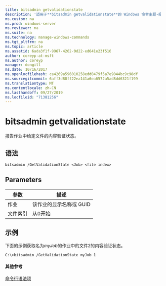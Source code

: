 ```yaml
---
title: bitsadmin getvalidationstate
description: '适用于**bitsadmin getvalidationstate**的 Windows 命令主题-报告作业中给定文件的内容验证状态。 '
ms.custom: na
ms.prod: windows-server
ms.reviewer: na
ms.suite: na
ms.technology: manage-windows-commands
ms.tgt_pltfrm: na
ms.topic: article
ms.assetid: 6ada3f1f-9967-4262-9d22-ed641e23f516
author: coreyp-at-msft
ms.author: coreyp
manager: dongill
ms.date: 10/16/2017
ms.openlocfilehash: ca4269a596010258edd0479f5a7e9844bc9c98df
ms.sourcegitcommit: 6aff3d88ff22ea141a6ea6572a5ad8dd6321f199
ms.translationtype: MT
ms.contentlocale: zh-CN
ms.lasthandoff: 09/27/2019
ms.locfileid: "71381256"
---
```

# <a name="bitsadmin-getvalidationstate"></a>bitsadmin getvalidationstate



报告作业中给定文件的内容验证状态。

## <a name="syntax"></a>语法

```
bitsadmin /GetValidationState <Job> <file index> 
```

## <a name="parameters"></a>Parameters

|参数|描述|
|---------|-----------|
|作业|该作业的显示名称或 GUID|
|文件索引|从0开始|

## <a name="BKMK_examples"></a>示例

下面的示例获取名为*myJob*的作业中的文件2的内容验证状态。
```
C:\>bitsadmin /GetValidationState myJob 1
```

#### <a name="additional-references"></a>其他参考

[命令行语法项](command-line-syntax-key.md)